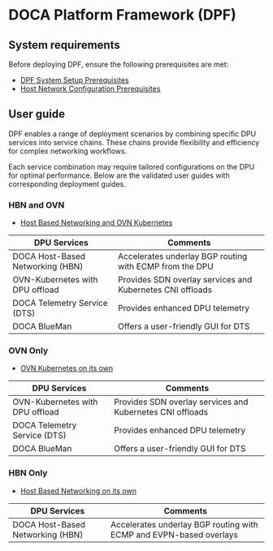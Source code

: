 # DOCA Platform Framework (DPF)

## System requirements

Before deploying DPF, ensure the following prerequisites are met:
- [DPF System Setup Prerequisites](prerequisites.md)
- [Host Network Configuration Prerequisites](host-network-configuration-prerequisite.md)

## User guide

DPF enables a range of deployment scenarios by combining specific DPU services into service chains. These chains provide flexibility and efficiency for complex networking workflows. 

Each service combination may require tailored configurations on the DPU for optimal performance. Below are the validated user guides with corresponding deployment guides.

### HBN and OVN

- [Host Based Networking and OVN Kubernetes](hbn_ovn/)

| DPU Services                    | Comments                                                  |
|---------------------------------|-----------------------------------------------------------|
| DOCA Host-Based Networking (HBN)| Accelerates underlay BGP routing with ECMP from the DPU   |
| OVN-Kubernetes with DPU offload | Provides SDN overlay services and Kubernetes CNI offloads |
| DOCA Telemetry Service (DTS)    | Provides enhanced DPU telemetry                           |
| DOCA BlueMan                    | Offers a user-friendly GUI for DTS                        |

### OVN Only

- [OVN Kubernetes on its own](ovn_only/)

| DPU Services                    | Comments                                                        |
|---------------------------------|-----------------------------------------------------------------|
| OVN-Kubernetes with DPU offload | Provides SDN overlay services and Kubernetes CNI offloads       |
| DOCA Telemetry Service (DTS)    | Provides enhanced DPU telemetry                                 |
| DOCA BlueMan                    | Offers a user-friendly GUI for DTS                              |

### HBN Only

- [Host Based Networking on its own](hbn_only/)

| DPU Services                    | Comments                                                            |
|---------------------------------|---------------------------------------------------------------------|
| DOCA Host-Based Networking (HBN)| Accelerates underlay BGP routing with ECMP and EVPN-based overlays  |
